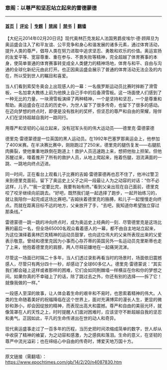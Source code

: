 ### 章阁：以尊严和坚忍站立起来的雷德蒙德

---

#### [首页](../../../..?n4087830) &nbsp;|&nbsp; [评论](../../../../../epoch-comment?n4087830) &nbsp;|&nbsp; [专题](../../../../../epoch-special?n4087830) &nbsp;|&nbsp; [禁闻](../../../../../epoch-news?n4087830) &nbsp;|&nbsp; [禁书](../../../../../books?n4087830) &nbsp;|&nbsp; [翻墙](https://github.com/gfw-breaker/nogfw/blob/master/README.md?n4087830)


<div class="post_content" id="artbody" itemprop="articleBody">
 <!-- article content begin -->
 <p>
  【大纪元2014年02月20日讯】现代奥林匹克发起人法国男爵皮埃尔·德·顾拜旦为奥运盛会注入了和平友谊、公平竞争和身心和谐发展的诸多元素，通过体育活动，提升人类的尊严，倡导人类在努力进取中追求坚忍、勇敢和欢乐的价值。奥运宣扬的友爱平等、宽容尊重、重在参与、不畏失败等精神，完全超越了体育赛事的本身，使简单普通的体育赛事转变成全人类健力的精神场地，体育与和平、自由与沟通的全球化新纪元由此打开。也正因奥运盛会展示了普通的体育活动无法企及的内在，所以受到世人的瞩目和喜爱。
 </p>
 <p>
  当人们看到索契冬奥会上出现感人的一幕：一名俄罗斯运动员比赛时摔断了滑雪板，一名加拿大教练上前为他换上自己手中的后备滑雪板。这一场面使人们感到了一种无比的力量，一块滑雪板演绎了两种精神，一个是坚持和坚忍，一个是尊重和帮助。奥运盛会在过去的历史中，为世人留下了很多传奇，也留下了很多的感动。在迈向梦想的终点时，即便是没有胜利的奖杯，但坚忍的尊严和自由的荣耀，陪伴人们在坚持超越自我时一路同行。
 </p>
 <p>
  用尊严和坚韧的心站立起来，没有冠军头衔的伟大运动员——德里克·雷德蒙德
 </p>
 <p>
  德里克·雷德蒙德是一位英国的黑人运动员。在1992年巴塞罗那奥运会上，他参加了400米赛。在半决赛比赛中，刚刚跑过了250米，德里克的腿伤复发——右腿肌肉撕裂，使他重重地跌倒在跑道上！救护人员迅速跑上来，想把他抬上担架。但他苏醒过来，嚎着推开了所有的救护人员，从地上爬起来，拖着伤腿，泪流满面的一跳、一跳地向终点迈进。
 </p>
 <p>
  同一时间，正在看台上观看儿子比赛的吉姆·雷德蒙德再也忍不住了，他冲过警卫来到德里克面前。留下了奥运史上父子之间一段最让人为之动容的对话：“你不必这样，儿子。”“我一定要比完，我要有始有终。”看到父亲出现在自己面前，德里克咬了咬牙继续向前跳去。“好吧，既然我们是一起选择了跑步，一起开始练习的，就让我陪你一起完成这场比赛吧。”吉姆扶着德里克的胳膊，和儿子一起慢慢走向终点。而就在距离目标不远的地方，父亲放开了手，“去吧，我知道你希望独立穿过那条线。”
 </p>
 <p>
  雷德蒙德一跳一跳的冲向终点时，成为奥运史上经典的一刻．尽管德里克是这场比赛的最后一名，但全场65000名观众看着感人的一幕，都不由自主地站立起来，为这位演绎着奥林匹克精神的运动员鼓掌，也向这位伟大的父亲所表现出来的父爱表示敬意。曾经和德里克因为小事而心存芥蒂的英国另外一名运动员克里斯蒂也走了上来，他抱着德里克的肩膀，两人尽释前嫌地在一起痛哭流涕。
 </p>
 <p>
  尽管这一场面已时隔二十多年，当人们透过录影再看当时的场景时，场面依旧震撼感人，尽管只有两分四十一秒，却感动了全球60多亿人。德里克·雷德蒙说：“其实我们都会碰上这样或者那样的困难，它们会如同荆棘墙一样横亘在你和你的梦想之间。如果你真的不幸碰上了的话，除了跳过去之外，你还有别的选择——拆了它！就像我做的一样。”
 </p>
 <p>
  一段感人至深的故事，让人体会着生命的艰辛和不易时，也思索着精神的伟大。人类的生命随着美好的祝福降临在这个世界上，面对充满博弈的漫长人生，更显的微妙和渺小，却会因绽放的精神，而表现出高大和震撼。尊严和自由的美丽光环，就像笼罩在人的天性之上，时时提醒人们面对困难时，应该坚守不断超越自我的坚忍和勇气。正因如此，平凡的生命传递出在世的动人和奇异。
 </p>
 <p>
  现代奥运盛事走过了一百多年的历程，当历史把时间浓缩成简单的数字，世人却从中收获了精神的飨宴，为之动容和感激，为之感佩和落泪。生命的意义，在坚韧的尊严中流光溢彩；也在缔结心中自由的传奇时，博爱天地万国十方。
 </p>
 <!-- article content end -->
 <div id="below_article_ad">
 </div>
</div>


---

原文链接（需翻墙）：https://www.epochtimes.com/gb/14/2/20/n4087830.htm